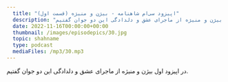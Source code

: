 ```yaml
---
  title: "اپیزود سی‌ام شاهنامه - بیژن و منیژه (قسمت اول)"
  description: "در اپیزود اول بیژن و منیژه از ماجرای عشق و دلدادگی این دو جوان گفتیم"
  date: 2022-11-16T00:00:00+00:00
  thumbnail: /images/episodepics/30.jpg
  topic: shahname
  type: podcast
  mediaFiles: /mp3/30.mp3
---
```

در اپیزود اول بیژن و منیژه از ماجرای عشق و دلدادگی این دو جوان گفتیم.